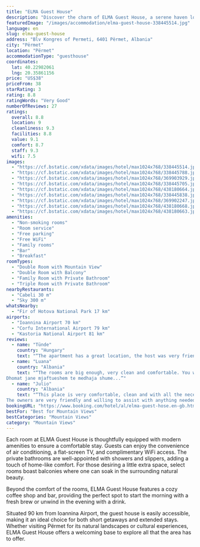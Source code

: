 ```yaml
---
title: "ELMA Guest House"
description: "Discover the charm of ELMA Guest House, a serene haven located in the picturesque town of Përmet."
featuredImage: "/images/accommodation/elma-guest-house-338445514.jpg"
language: en
slug: elma-guest-house
address: "Blv Kongres of Permeti, 6401 Përmet, Albania"
city: "Përmet"
location: "Përmet"
accommodationType: "guesthouse"
coordinates:
  lat: 40.22982061
  lng: 20.35861156
price: "US$38"
priceFrom: 38
starRating: 3
rating: 8.8
ratingWords: "Very Good"
numberOfReviews: 27
ratings:
  overall: 8.8
  location: 9
  cleanliness: 9.3
  facilities: 8.8
  value: 9.1
  comfort: 8.7
  staff: 9.3
  wifi: 7.5
images:
  - "https://cf.bstatic.com/xdata/images/hotel/max1024x768/338445514.jpg?k=d015dcb39aecd61750f43d6a8d29a48be04409325a677e449ca2621c1a5ff855&o=&hp=1"
  - "https://cf.bstatic.com/xdata/images/hotel/max1024x768/338445788.jpg?k=87014a0f7d577e023b4c23a426408adf3c148a0efc104c49e65de56eadb61efb&o=&hp=1"
  - "https://cf.bstatic.com/xdata/images/hotel/max1024x768/369903929.jpg?k=ce4158160e23f6d4db342dbd271ab1c6297043cea4007e3828eae7c6a43d81c2&o=&hp=1"
  - "https://cf.bstatic.com/xdata/images/hotel/max1024x768/338445705.jpg?k=d7c16507140edd6dca782457dde9b2dc787cca5c61af2b0e8c61b28b24f96ed3&o=&hp=1"
  - "https://cf.bstatic.com/xdata/images/hotel/max1024x768/438180664.jpg?k=8ed5ac5028d8a2e668c929ef3ccd8127a1afbd70cfd83d931859df9a26e7ae9c&o=&hp=1"
  - "https://cf.bstatic.com/xdata/images/hotel/max1024x768/338445838.jpg?k=0396d55985c00c6899d54f16782781c31bbf21ef37aa7a386d37aa7b7df990d8&o=&hp=1"
  - "https://cf.bstatic.com/xdata/images/hotel/max1024x768/369902247.jpg?k=86c663769d65be16f90230cd2145034acc5db20c7101bbed9b59ffe55f46c6b3&o=&hp=1"
  - "https://cf.bstatic.com/xdata/images/hotel/max1024x768/438180668.jpg?k=f1560f2196651599b059a579bed28a5201f84a713e6777bf48398bc3212aef51&o=&hp=1"
  - "https://cf.bstatic.com/xdata/images/hotel/max1024x768/438180663.jpg?k=c3ffa4afa5a0252be3b35e331b8a39fbd287a7f42cbea93e259fd1ede2c769a8&o=&hp=1"
amenities:
  - "Non-smoking rooms"
  - "Room service"
  - "Free parking"
  - "Free WiFi"
  - "Family rooms"
  - "Bar"
  - "Breakfast"
roomTypes:
  - "Double Room with Mountain View"
  - "Double Room with Balcony"
  - "Family Room with Private Bathroom"
  - "Triple Room with Private Bathroom"
nearbyRestaurants:
  - "Cabeli 30 m"
  - "Sky 300 m"
whatsNearby:
  - "Fir of Hotova National Park 17 km"
airports:
  - "Ioannina Airport 70 km"
  - "Corfu International Airport 79 km"
  - "Kastoria National Airport 81 km"
reviews:
  - name: "Tünde"
    country: "Hungary"
    text: "“The apartment has a great location, the host was very friendly, helpful and easy to reach if needed. The room was nice and clean, we enjoyed our time there.”"
  - name: "Luana"
    country: "Albania"
    text: "“The rooms are big enough, very clean and comfortable. You will find everything you need from a hotel. Very calm and relaxing place near the center of the city. The owners are really polite and friendly.
Dhomat jane mjaftueshem te medhaja shume...”"
  - name: "Julio"
    country: "Albania"
    text: "“This place is very comfortable, clean and with all the necessary amenities. The rooms are big enough ant the bathroom also.
The owners are very friendly and willing to assist with anything needed. I highly recommend this place!!!”"
bookingURL: "https://www.booking.com/hotel/al/elma-guest-hose.en-gb.html?aid=8035640"
bestFor: "Best for Mountain Views"
bestCategories: "Mountain Views"
category: "Mountain Views"
---
```


Each room at ELMA Guest House is thoughtfully equipped with modern amenities to ensure a comfortable stay. Guests can enjoy the convenience of air conditioning, a flat-screen TV, and complimentary WiFi access. The private bathrooms are well-appointed with showers and slippers, adding a touch of home-like comfort. For those desiring a little extra space, select rooms boast balconies where one can soak in the surrounding natural beauty.

Beyond the comfort of the rooms, ELMA Guest House features a cozy coffee shop and bar, providing the perfect spot to start the morning with a fresh brew or unwind in the evening with a drink.

Situated 90 km from Ioannina Airport, the guest house is easily accessible, making it an ideal choice for both short getaways and extended stays. Whether visiting Përmet for its natural landscapes or cultural experiences, ELMA Guest House offers a welcoming base to explore all that the area has to offer.